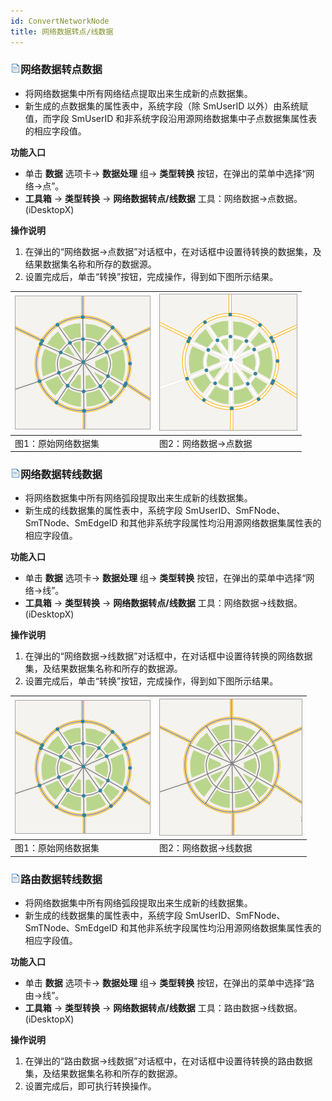 ```yaml
---
id: ConvertNetworkNode
title: 网络数据转点/线数据
---
```

### ![](../../img/read.gif)网络数据转点数据

  * 将网络数据集中所有网络结点提取出来生成新的点数据集。
  * 新生成的点数据集的属性表中，系统字段（除 SmUserID 以外）由系统赋值，而字段 SmUserID 和非系统字段沿用源网络数据集中子点数据集属性表的相应字段值。 

**功能入口**

  * 单击 **数据** 选项卡-> **数据处理** 组-> **类型转换** 按钮，在弹出的菜单中选择“网络->点”。
  * **工具箱** -> **类型转换** -> **网络数据转点/线数据** 工具：网络数据->点数据。(iDesktopX) 

**操作说明**

  1. 在弹出的“网络数据->点数据”对话框中，在对话框中设置待转换的数据集，及结果数据集名称和所存的数据源。
  2. 设置完成后，单击“转换”按钮，完成操作，得到如下图所示结果。  

![](img/Netlinesource.png) | ![](img/NetToPoint.png)  
---|---  
图1：原始网络数据集 | 图2：网络数据->点数据  

### ![](../../img/read.gif)网络数据转线数据

  * 将网络数据集中所有网络弧段提取出来生成新的线数据集。
  * 新生成的线数据集的属性表中，系统字段 SmUserID、SmFNode、SmTNode、SmEdgeID 和其他非系统字段属性均沿用源网络数据集属性表的相应字段值。

**功能入口**

  * 单击 **数据** 选项卡-> **数据处理** 组-> **类型转换** 按钮，在弹出的菜单中选择“网络->线”。
  * **工具箱** -> **类型转换** -> **网络数据转点/线数据** 工具：网络数据->线数据。(iDesktopX) 

**操作说明**

  1. 在弹出的“网络数据->线数据”对话框中，在对话框中设置待转换的网络数据集，及结果数据集名称和所存的数据源。
  2. 设置完成后，单击“转换”按钮，完成操作，得到如下图所示结果。  

![](img/Netlinesource.png) | ![](img/NetToLine.png)  
---|---  
图1：原始网络数据集 | 图2：网络数据->线数据  

### ![](../../img/read.gif)路由数据转线数据

  * 将网络数据集中所有网络弧段提取出来生成新的线数据集。
  * 新生成的线数据集的属性表中，系统字段 SmUserID、SmFNode、SmTNode、SmEdgeID 和其他非系统字段属性均沿用源网络数据集属性表的相应字段值。

**功能入口**

  * 单击 **数据** 选项卡-> **数据处理** 组-> **类型转换** 按钮，在弹出的菜单中选择“路由->线”。
  * **工具箱** -> **类型转换** -> **网络数据转点/线数据** 工具：路由数据->线数据。(iDesktopX) 

**操作说明**

  1. 在弹出的“路由数据->线数据”对话框中，在对话框中设置待转换的路由数据集，及结果数据集名称和所存的数据源。
  2. 设置完成后，即可执行转换操作。


